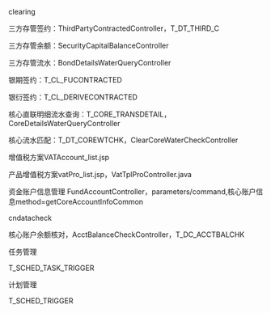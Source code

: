 clearing

三方存管签约：ThirdPartyContractedController，T_DT_THIRD_C

三方存管余额：SecurityCapitalBalanceController

三方存管流水：BondDetailsWaterQueryController

银期签约：T_CL_FUCONTRACTED

银衍签约：T_CL_DERIVECONTRACTED

核心直联明细流水查询：T_CORE_TRANSDETAIL，CoreDetailsWaterQueryController

核心流水匹配：T_DT_COREWTCHK，ClearCoreWaterCheckController



增值税方案VATAccount_list.jsp

产品增值税方案vatPro_list.jsp，VatTplProController.java





资金账户信息管理 FundAccountController，parameters/command,核心账户信息method=getCoreAccountInfoCommon



cndatacheck

核心账户余额核对，AcctBalanceCheckController，T_DC_ACCTBALCHK





任务管理

T_SCHED_TASK_TRIGGER

计划管理

T_SCHED_TRIGGER